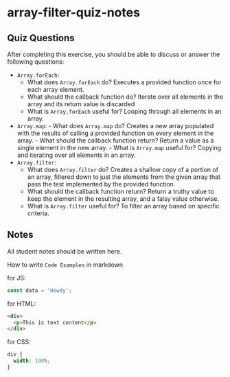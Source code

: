 # array-filter-quiz-notes

## Quiz Questions

After completing this exercise, you should be able to discuss or answer the following questions:

- `Array.forEach`:
  - What does `Array.forEach` do?
    Executes a provided function once for each array element.
  - What should the callback function do?
    Iterate over all elements in the array and its return value is discarded
  - What is `Array.forEach` useful for?
    Looping through all elements in an array.
- `Array.map`: - What does `Array.map` do?
  Creates a new array populated with the results of calling a provided function on every element in the array. - What should the callback function return?
  Return a value as a single element in the new array. - What is `Array.map` useful for?
  Copying and iterating over all elements in an array.
- `Array.filter`:
  - What does `Array.filter` do?
    Creates a shallow copy of a portion of an array, filtered down to just the elements from the given array that pass the test implemented by the provided function.
  - What should the callback function return?
    Return a truthy value to keep the element in the resulting array, and a falsy value otherwise.
  - What is `Array.filter` useful for?
    To filter an array based on specific criteria.

## Notes

All student notes should be written here.

How to write `Code Examples` in markdown

for JS:

```javascript
const data = 'Howdy';
```

for HTML:

```html
<div>
  <p>This is text content</p>
</div>
```

for CSS:

```css
div {
  width: 100%;
}
```
